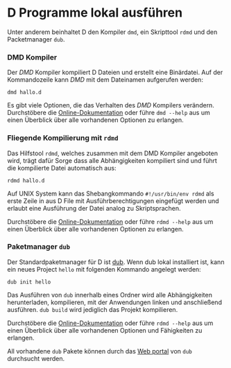 # D Programme lokal ausführen

Unter anderem beinhaltet D den Kompiler `dmd`, ein Skripttool `rdmd` und den
Packetmanager `dub`.

### DMD Kompiler

Der *DMD* Kompiler kompiliert D Dateien und erstellt eine Binärdatei.
Auf der Kommandozeile kann *DMD* mit dem Dateinamen aufgerufen werden:

    dmd hallo.d

Es gibt viele Optionen, die das Verhalten des *DMD* Kompilers verändern.
Durchstöbere die [Online-Dokumentation](https://dlang.org/dmd.html#switches)
oder führe `dmd --help` aus um einen Überblick über alle vorhandenen Optionen zu erlangen.

### Fliegende Kompilierung mit `rdmd`

Das Hilfstool `rdmd`, welches zusammen mit dem DMD Kompiler angeboten wird,
trägt dafür Sorge dass alle Abhängigkeiten kompiliert sind und führt die kompilierte
Datei automatisch aus:

    rdmd hallo.d

Auf UNIX System kann das Shebangkommando `#!/usr/bin/env rdmd` als erste Zeile
in aus D File mit Ausführberechtigungen eingefügt werden und erlaubt eine Ausführung
der Datei analog zu Skriptsprachen.

Durchstöbere die [Online-Dokumentation](https://dlang.org/rdmd.html)
oder führe `rdmd --help` aus um einen Überblick über alle vorhandenen Optionen zu erlangen.

### Paketmanager `dub`

Der Standardpaketmanager für D ist [dub](http://code.dlang.org). Wenn dub lokal
installiert ist, kann ein neues Project `hello` mit folgenden Kommando angelegt
werden:

    dub init hello

Das Ausführen von `dub` innerhalb eines Ordner wird alle Abhängigkeiten herunterladen,
kompilieren, mit der Anwendungen linken und anschließend ausführen.
`dub build` wird jediglich das Projekt kompilieren.

Durchstöbere die [Online-Dokumentation](https://code.dlang.org/docs/commandline)
oder führe `rdmd --help` aus um einen Überblick über alle vorhandenen Optionen und Fähigkeiten zu erlangen.

All vorhandene `dub` Pakete können durch das [Web portal](https://code.dlang.org)
von `dub` durchsucht werden.
